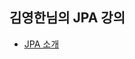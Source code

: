 ## 김영한님의 JPA 강의

- [JPA 소개](https://github.com/pika96/TIL/blob/master/JAVA/JPA/JPA%20%EC%86%8C%EA%B0%9C.md)